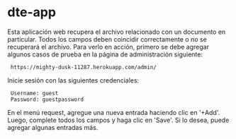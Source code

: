 # dte-app
Esta aplicación web recupera el archivo relacionado con un documento en particular.
Todos los campos deben coincidir correctamente o no se recuperará el archivo.
Para verlo en acción, primero se debe agregar algunos casos de prueba en la página de administración siguiente:

     https://mighty-dusk-11287.herokuapp.com/admin/
     
Inicie sesión con las siguientes credenciales:

     Username: guest
     Password: guestpassword

En el menú request, agregue una nueva entrada haciendo clic en '+Add'.
Luego, complete todos los campos y haga clic en 'Save'.
Si lo desea, puede agregar algunas entradas más.
